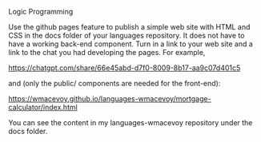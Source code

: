 Logic Programming

Use the github pages feature to publish a simple web site with HTML and CSS in the docs folder of your languages repository.  It does not have to have a working back-end component.  Turn in a link to your web site and a link to the chat you had developing the pages.  For example,

https://chatgpt.com/share/66e45abd-d7f0-8009-8b17-aa9c07d401c5

and (only the public/ components are needed for the front-end):

https://wmacevoy.github.io/languages-wmacevoy/mortgage-calculator/index.html

You can see the content in my languages-wmacevoy repository under the docs folder.

